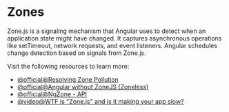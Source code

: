 # Zones

Zone.js is a signaling mechanism that Angular uses to detect when an application state might have changed. 
It captures asynchronous operations like setTimeout, network requests, and event listeners. 
Angular schedules change detection based on signals from Zone.js.

Visit the following resources to learn more:

- [@official@Resolving Zone Pollution](https://angular.dev/best-practices/zone-pollution)
- [@official@Angular without ZoneJS (Zoneless)](https://angular.dev/guide/experimental/zoneless)
- [@official@NgZone - API](https://angular.dev/api/core/NgZone)
- [@video@WTF is "Zone.js" and is it making your app slow?](https://www.youtube.com/watch?v=lmrf_gPIOZU)